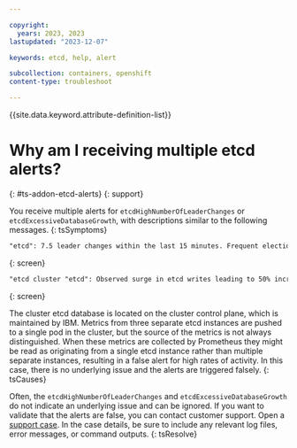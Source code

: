 ```yaml
---

copyright:
  years: 2023, 2023
lastupdated: "2023-12-07"

keywords: etcd, help, alert

subcollection: containers, openshift
content-type: troubleshoot

---
```


{{site.data.keyword.attribute-definition-list}}

# Why am I receiving multiple etcd alerts?
{: #ts-addon-etcd-alerts}
{: support}

You receive multiple alerts for `etcdHighNumberOfLeaderChanges` or `etcdExcessiveDatabaseGrowth`, with descriptions similar to the following messages.
{: tsSymptoms}

```txt
"etcd": 7.5 leader changes within the last 15 minutes. Frequent elections may be a sign of insufficient resources, high network latency, or disruptions by other components and should be investigated.
```
{: screen}

```txt
"etcd cluster "etcd": Observed surge in etcd writes leading to 50% increase in database size over the past four hours on etcd instance, please check as it might be disruptive.
```
{: screen}

The cluster etcd database is located on the cluster control plane, which is maintained by IBM. Metrics from three separate etcd instances are pushed to a single pod in the cluster, but the source of the metrics is not always distinguished. When these metrics are collected by Prometheus they might be read as originating from a single etcd instance rather than multiple separate instances, resulting in a false alert for high rates of activity. In this case, there is no underlying issue and the alerts are triggered falsely. 
{: tsCauses}

Often, the `etcdHighNumberOfLeaderChanges` and `etcdExcessiveDatabaseGrowth` do not indicate an underlying issue and can be ignored. If you want to validate that the alerts are false, you can contact customer support. Open a [support case](/docs/get-support?topic=get-support-using-avatar). In the case details, be sure to include any relevant log files, error messages, or command outputs.
{: tsResolve}

